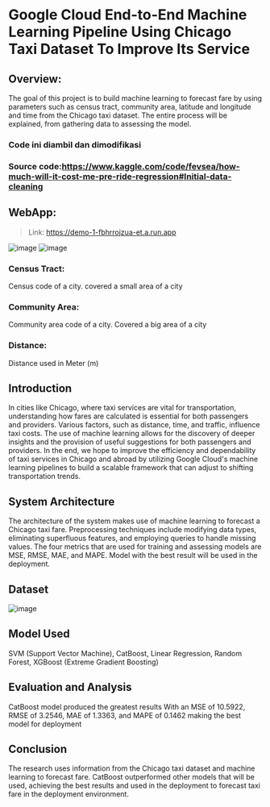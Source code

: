 # Google Cloud End-to-End Machine Learning Pipeline Using Chicago Taxi Dataset To Improve Its Service

## Overview:
The goal of this project is to build machine learning to forecast fare by using parameters such as census tract, community area, latitude and longitude and time from the Chicago taxi dataset. The entire process will be explained, from gathering data to assessing the model.

### Code ini diambil dan dimodifikasi
### Source code:https://www.kaggle.com/code/fevsea/how-much-will-it-cost-me-pre-ride-regression#Initial-data-cleaning
  
## WebApp: 
> Link: https://demo-1-fbhrrojzua-et.a.run.app

![image](https://github.com/VerrelJ/demo-1/assets/135339931/654ce36f-69d7-42cf-9293-64e18a1caa33)
![image](https://github.com/VerrelJ/demo-1/assets/135339931/6cc2cae0-5287-4867-9c80-05f651309e79) 

### Census Tract:
Census code of a city. covered a small area of a city
### Community Area:
Community area code of a city. Covered a big area of a city
### Distance:
Distance used in Meter (m)

## Introduction
In cities like Chicago, where taxi services are vital for transportation, understanding how fares are calculated is essential for both passengers and providers. Various factors, such as distance, time, and traffic, influence taxi costs. The use of machine learning allows for the discovery of deeper insights and the provision of useful suggestions for both passengers and providers. In the end, we hope to improve the efficiency and dependability of taxi services in Chicago and abroad by utilizing Google Cloud's machine learning pipelines to build a scalable framework that can adjust to shifting transportation trends.

## System Architecture
The architecture of the system makes use of machine learning to forecast a Chicago taxi fare. Preprocessing techniques include modifying data types, eliminating superfluous features, and employing queries to handle missing values. The four metrics that are used for training and assessing models are MSE, RMSE, MAE, and MAPE. Model with the best result will be used in the deployment.

## Dataset 
![image](https://github.com/VerrelJ/demo-1/assets/135339931/bd33abce-a73e-4cdb-bd03-7bd511a5205a)


## Model Used
SVM (Support Vector Machine),
CatBoost,
Linear Regression,
Random Forest,
XGBoost (Extreme Gradient Boosting)

## Evaluation and Analysis 
CatBoost model produced the greatest results With an MSE of 10.5922, RMSE of 3.2546, MAE of 1.3363, and MAPE of 0.1462 making the best model for deployment

## Conclusion
The research uses information from the Chicago taxi dataset and machine learning to forecast fare. CatBoost outperformed other models that will be used, achieving the best results and used in the deployment to forecast taxi fare in the deployment environment.
